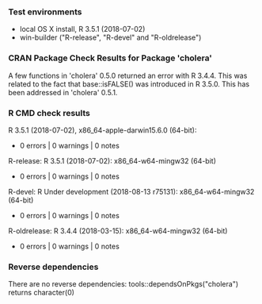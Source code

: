 ### Test environments

* local OS X install, R 3.5.1 (2018-07-02)
* win-builder ("R-release", "R-devel" and "R-oldrelease")


### CRAN Package Check Results for Package 'cholera'

A few functions in 'cholera' 0.5.0 returned an error with R 3.4.4. This was related to the fact that base::isFALSE() was introduced in R 3.5.0. This has been addressed in 'cholera' 0.5.1.


### R CMD check results

R 3.5.1 (2018-07-02), x86_64-apple-darwin15.6.0 (64-bit):

* 0 errors | 0 warnings | 0 notes


R-release: R 3.5.1 (2018-07-02): x86_64-w64-mingw32 (64-bit)

* 0 errors | 0 warnings | 0 notes


R-devel: R Under development (2018-08-13 r75131): x86_64-w64-mingw32 (64-bit)

* 0 errors | 0 warnings | 0 notes


R-oldrelease: R 3.4.4 (2018-03-15): x86_64-w64-mingw32 (64-bit)

* 0 errors | 0 warnings | 0 notes


### Reverse dependencies

There are no reverse dependencies:
  tools::dependsOnPkgs("cholera") returns character(0)
